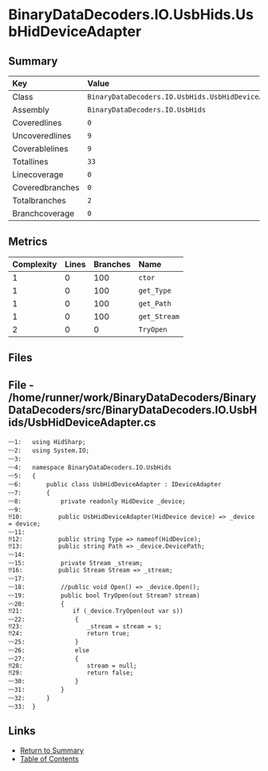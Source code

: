 ﻿# BinaryDataDecoders.IO.UsbHids.UsbHidDeviceAdapter

## Summary

| Key             | Value                                               |
| :-------------- | :-------------------------------------------------- |
| Class           | `BinaryDataDecoders.IO.UsbHids.UsbHidDeviceAdapter` |
| Assembly        | `BinaryDataDecoders.IO.UsbHids`                     |
| Coveredlines    | `0`                                                 |
| Uncoveredlines  | `9`                                                 |
| Coverablelines  | `9`                                                 |
| Totallines      | `33`                                                |
| Linecoverage    | `0`                                                 |
| Coveredbranches | `0`                                                 |
| Totalbranches   | `2`                                                 |
| Branchcoverage  | `0`                                                 |

## Metrics

| Complexity | Lines | Branches | Name         |
| :--------- | :---- | :------- | :----------- |
| 1          | 0     | 100      | `ctor`       |
| 1          | 0     | 100      | `get_Type`   |
| 1          | 0     | 100      | `get_Path`   |
| 1          | 0     | 100      | `get_Stream` |
| 2          | 0     | 0        | `TryOpen`    |

## Files

## File - /home/runner/work/BinaryDataDecoders/BinaryDataDecoders/src/BinaryDataDecoders.IO.UsbHids/UsbHidDeviceAdapter.cs

```CSharp
〰1:   using HidSharp;
〰2:   using System.IO;
〰3:   
〰4:   namespace BinaryDataDecoders.IO.UsbHids
〰5:   {
〰6:       public class UsbHidDeviceAdapter : IDeviceAdapter
〰7:       {
〰8:           private readonly HidDevice _device;
〰9:   
‼10:          public UsbHidDeviceAdapter(HidDevice device) => _device = device;
〰11:  
‼12:          public string Type => nameof(HidDevice);
‼13:          public string Path => _device.DevicePath;
〰14:  
〰15:          private Stream _stream;
‼16:          public Stream Stream => _stream;
〰17:  
〰18:          //public void Open() => _device.Open();
〰19:          public bool TryOpen(out Stream? stream)
〰20:          {
‼21:              if (_device.TryOpen(out var s))
〰22:              {
‼23:                  _stream = stream = s;
‼24:                  return true;
〰25:              }
〰26:              else
〰27:              {
‼28:                  stream = null;
‼29:                  return false;
〰30:              }
〰31:          }
〰32:      }
〰33:  }
```

## Links

* [Return to Summary](Summary.md)
* [Table of Contents](../TOC.md)

